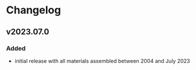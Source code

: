 # Changelog

## v2023.07.0

### Added

- initial release with all materials assembled between 2004 and July 2023
